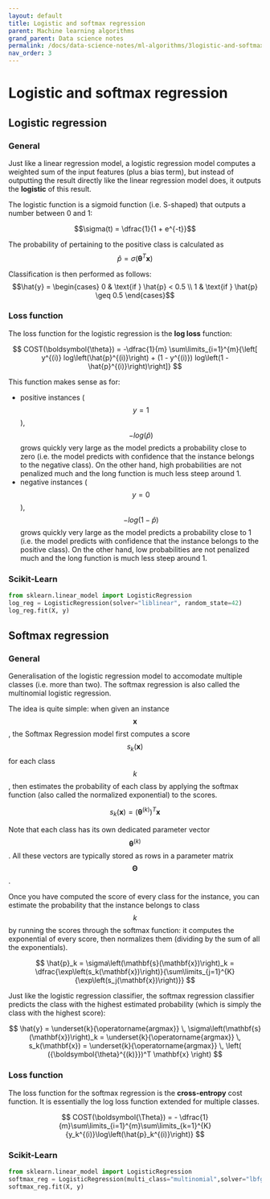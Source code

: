 ```yaml
---
layout: default
title: Logistic and softmax regression
parent: Machine learning algorithms
grand_parent: Data science notes
permalink: /docs/data-science-notes/ml-algorithms/3logistic-and-softmax-regression/
nav_order: 3
---
```


# Logistic and softmax regression

## Logistic regression

### General

Just like a linear regression model, a logistic regression model computes a weighted sum of the input features (plus a bias term), but instead of outputting the result directly like the linear regression model does, it outputs the **logistic** of this result.

The logistic function is a sigmoid function (i.e. S-shaped) that outputs a number between 0 and 1: 

$$\sigma(t) = \dfrac{1}{1 + e^{-t}}$$

The probability of pertaining to the positive class is  calculated as  $$\hat{p} = \sigma(\boldsymbol{\theta}^T \mathbf{x})$$

Classification is then performed as follows: $$\hat{y} =
\begin{cases}
  0 & \text{if } \hat{p} < 0.5 \\
  1 & \text{if } \hat{p} \geq 0.5
\end{cases}$$

### Loss function

The loss function for the logistic regression is the **log loss** function: 

$$
COST(\boldsymbol{\theta}) = -\dfrac{1}{m} \sum\limits_{i=1}^{m}{\left[ y^{(i)} log\left(\hat{p}^{(i)}\right) + (1 - y^{(i)}) log\left(1 - \hat{p}^{(i)}\right)\right]}
$$

This function makes sense as for:

* positive instances ($$y=1$$), $$-log(\hat{p})$$ grows quickly very large as the model predicts a probability close to zero (i.e. the model predicts with confidence that the instance belongs to the negative class). On the other hand, high probabilities are not penalized much and the long function is much less steep around 1.
* negative instances ($$y=0$$), $$-log(1-\hat{p})$$ grows quickly very large as the model predicts a probability close to 1 (i.e. the model predicts with confidence that the instance belongs to the positive class). On the other hand, low probabilities are not penalized much and the long function is much less steep around 1.

### Scikit-Learn

```python
from sklearn.linear_model import LogisticRegression
log_reg = LogisticRegression(solver="liblinear", random_state=42)
log_reg.fit(X, y)
```

## Softmax regression

### General

Generalisation of the logistic regression model to accomodate multiple classes (i.e. more than two). The softmax regression is also called the multinomial logistic regression.

The idea is quite simple: when given an instance $$\mathbf{x}$$, the Softmax Regression model first computes a score $$s_k(\mathbf{x})$$ for each class $$k$$, then estimates the probability of each class by applying the softmax function (also called the normalized exponential) to the scores.

$$
s_k(\mathbf{x}) = ({\boldsymbol{\theta}^{(k)}})^T \mathbf{x}
$$

Note that each class has its own dedicated parameter vector $${\boldsymbol{\theta}^{(k)}}$$. All these vectors are typically stored as rows in a parameter matrix $$\boldsymbol{\Theta}$$. 

Once you have computed the score of every class for the instance, you can estimate the probability that the instance belongs to class $$k$$ by running the scores through the softmax function: it computes the exponential of every score, then normalizes them (dividing by the sum of all the exponentials).

$$
\hat{p}_k = \sigma\left(\mathbf{s}(\mathbf{x})\right)_k = \dfrac{\exp\left(s_k(\mathbf{x})\right)}{\sum\limits_{j=1}^{K}{\exp\left(s_j(\mathbf{x})\right)}}
$$

Just like the logistic regression classifier, the softmax regression classifier predicts the class with the highest estimated probability (which is simply the class with the highest score):

$$
\hat{y} = \underset{k}{\operatorname{argmax}} \, \sigma\left(\mathbf{s}(\mathbf{x})\right)_k = \underset{k}{\operatorname{argmax}} \, s_k(\mathbf{x}) = \underset{k}{\operatorname{argmax}} \, \left( ({\boldsymbol{\theta}^{(k)}})^T \mathbf{x} \right)
$$

### Loss function

The loss function for the softmax regression is the **cross-entropy** cost function. It is essentially the log loss function extended for multiple classes.

$$
COST(\boldsymbol{\Theta}) = - \dfrac{1}{m}\sum\limits_{i=1}^{m}\sum\limits_{k=1}^{K}{y_k^{(i)}\log\left(\hat{p}_k^{(i)}\right)}
$$

### Scikit-Learn

```python
from sklearn.linear_model import LogisticRegression
softmax_reg = LogisticRegression(multi_class="multinomial",solver="lbfgs", C=10)
softmax_reg.fit(X, y)
```
